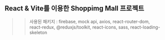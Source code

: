 ## React & Vite를 이용한 Shoppimg Mall 프로젝트

> > 사용된 패키지 : firebase, mock api, axios, react-router-dom, react-redux, @reduxjs/toolkit, react-icons, sass, react-loading-skeleton
